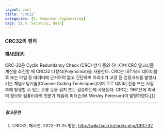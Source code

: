 ```yaml
---
layout: post
title: "CRC32"
categories: [1. Computer Engineering]
tags: [1.6. Security, Hash]
---
```


### CRC32의 정의

#### [해시넷위키](http://wiki.hash.kr/index.php/CRC-32)

CRC-32은 Cyclic Redundancy Check (CRC) 방식 중의 하나이며 CRC 알고리즘 계산을 추진할 때 CRC32 다항식(Polynomial)을 사용한다. CRC는 네트워크 데이터블록 또는 파일 등 데이터에 근거하여 짧고 간단하며 자리수가 고정 된 검증코드를 발생시키는 채널코딩기술(Channel Coding Techniques)이며 주로 데이터 전송 또는 저장 후에 발생할 수 있는 오류 등을 감지 또는 검증하는데 사용된다. CRC는 1961년에 미국의 정보와 컴퓨터과학 전문가 웨슬리 피터슨(W. Wesley Peterson)이 발명하였다.[[1](http://wiki.hash.kr/index.php/CRC-32)]

---

##### 참고문헌

1) CRC32, 해시넷, 2022-01-25 방문, http://wiki.hash.kr/index.php/CRC-32
